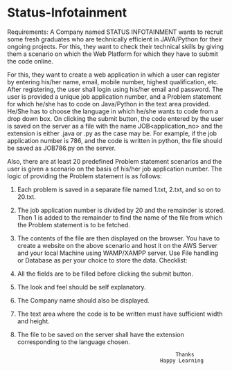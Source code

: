 # Status-Infotainment
Requirements: A Company named STATUS INFOTAINMENT wants to recruit some fresh graduates who are technically efficient in JAVA/Python for their ongoing projects. For this, they want to check their technical skills by giving them a scenario on which the Web Platform for which they have to submit the code online.

For this, they want to create a web application in which a user can register by entering his/her name, email, mobile number, highest qualification, etc. After registering, the user shall login using his/her email and password. The user is provided a unique job application number, and a Problem statement for which he/she has to code on Java/Python in the text area provided. He/She has to choose the language in which he/she wants to code from a drop down box. On clicking the submit button, the code entered by the user is saved on the server as a file with the name JOB<application_no> and the extension is either .java or .py as the case may be. For example, if the job application number is 786, and the code is written in python, the file should be saved as JOB786.py on the server.

Also, there are at least 20 predefined Problem statement scenarios and the user is given a scenario on the basis of his/her job application number. The logic of providing the Problem statement is as follows:
1. Each problem is saved in a separate file named 1.txt, 2.txt, and so on to 20.txt.
2. The job application number is divided by 20 and the remainder is stored. Then 1 is added to the remainder to find the name of the file from which the Problem statement is to be fetched.
3. The contents of the file are then displayed on the browser. You have to create a website on the above scenario and host it on the AWS Server and your local Machine using WAMP/XAMPP server. Use File handling or Database as per your choice to store the data.
Checklist:

1. All the fields are to be filled before clicking the submit button.
2. The look and feel should be self explanatory.
3. The Company name should also be displayed.
4. The text area where the code is to be written must have sufficient width and height.
5. The file to be saved on the server shall have the extension corresponding to the language chosen.



                                                          Thanks
                                                     Happy Learning
